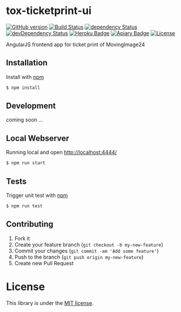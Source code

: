# tox-ticketprint-ui

[![GitHub version](https://badge.fury.io/gh/dasrick%2Ftox-ticketprint-ui.svg)](http://badge.fury.io/gh/dasrick%2Ftox-ticketprint-ui)
[![Build Status](https://travis-ci.org/dasrick/tox-ticketprint-ui.svg?branch=master)](https://travis-ci.org/dasrick/tox-ticketprint-ui)
[![dependency Status](https://david-dm.org/dasrick/tox-ticketprint-ui/status.svg)](https://david-dm.org/dasrick/tox-ticketprint-ui#info=dependencies)
[![devDependency Status](https://david-dm.org/dasrick/tox-ticketprint-ui/dev-status.svg)](https://david-dm.org/dasrick/tox-ticketprint-ui#info=devDependencies)
[![Heroku Badge](https://img.shields.io/badge/deployed%20to-Heroku-7056bf.svg)](https://tox-ticketprint.herokuapp.com/)
[![Apiary Badge](https://img.shields.io/badge/apiary-docs-green.svg)](http://docs.ticketprint.apiary.io/)
[![License](https://img.shields.io/github/license/dasrick/tox-ticketprint-ui.svg)](https://github.com/dasrick/tox-ticketprint-ui/blob/master/LICENSE)

AngularJS frontend app for ticket print of MovingImage24


## Installation

Install with [npm](https://www.npmjs.com/)

```sh
$ npm install
```


## Development

coming soon ...


## Local Webserver

Running local and open [http://localhost:4444/](http://localhost:4444/)

```sh
$ npm run start
```


## Tests

Trigger unit test with [npm](https://www.npmjs.com/)

```sh
$ npm run test
```


## Contributing

1. Fork it
2. Create your feature branch (`git checkout -b my-new-feature`)
3. Commit your changes (`git commit -am 'Add some feature'`)
4. Push to the branch (`git push origin my-new-feature`)
5. Create new Pull Request


# License

This library is under the [MIT license](https://github.com/dasrick/tox-vmpro-ui/blob/master/LICENSE).